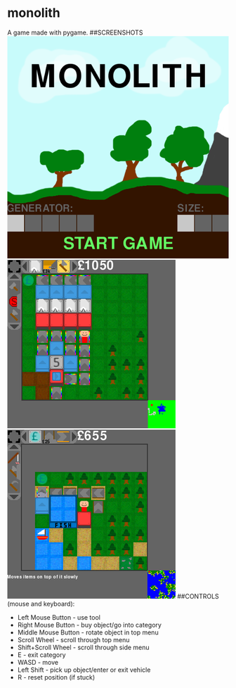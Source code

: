 # monolith
A game made with pygame.
##SCREENSHOTS
![Screenshot 1](/Assets/Screenshots/1.png)
![Screenshot 2](/Assets/Screenshots/2.png)
![Screenshot 3](/Assets/Screenshots/3.png)
##CONTROLS (mouse and keyboard):
  * Left Mouse Button - use tool 
  * Right Mouse Button - buy object/go into category 
  * Middle Mouse Button - rotate object in top menu 
  * Scroll Wheel - scroll through top menu 
  * Shift+Scroll Wheel - scroll through side menu 
  * E - exit category 
  * WASD - move 
  * Left Shift - pick up object/enter or exit vehicle
  * R - reset position (if stuck)
